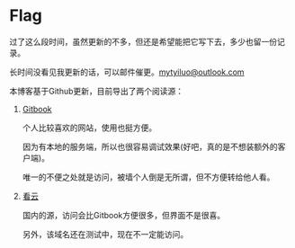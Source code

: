 # Flag

过了这么段时间，虽然更新的不多，但还是希望能把它写下去，多少也留一份记录。

长时间没看见我更新的话，可以邮件催更。[mytyiluo@outlook.com](mailto:mytyiluo@outlook.com)

本博客基于Github更新，目前导出了两个阅读源：

1. [Gitbook](https://yiluomyt.gitbooks.io/blog/)

    个人比较喜欢的网站，使用也挺方便。

    因为有本地的服务端，所以也很容易调试效果(好吧，真的是不想装额外的客户端)。

    唯一的不便之处就是访问，被墙个人倒是无所谓，但不方便转给他人看。

2. [看云](https://blog.mytyiluo.cn/)

    国内的源，访问会比Gitbook方便很多，但界面不是很喜。

    另外，该域名还在测试中，现在不一定能访问。